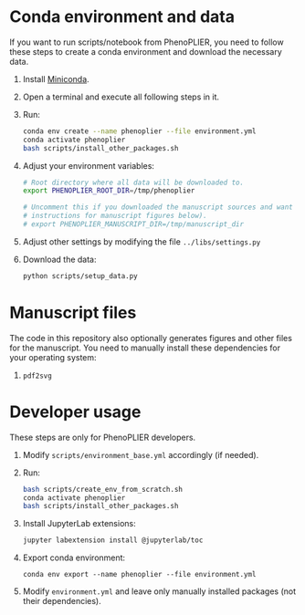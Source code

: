 # Conda environment and data

If you want to run scripts/notebook from PhenoPLIER, you need to follow these steps to create a
conda environment and download the necessary data.

 1. Install [Miniconda](https://docs.conda.io/en/latest/miniconda.html).
 1. Open a terminal and execute all following steps in it.
 1. Run:
 
    ```bash
    conda env create --name phenoplier --file environment.yml
    conda activate phenoplier
    bash scripts/install_other_packages.sh
    ```

1. Adjust your environment variables:

    ```bash
    # Root directory where all data will be downloaded to.
    export PHENOPLIER_ROOT_DIR=/tmp/phenoplier
   
    # Uncomment this if you downloaded the manuscript sources and want to generate the figures for it (see additional
    # instructions for manuscript figures below).
    # export PHENOPLIER_MANUSCRIPT_DIR=/tmp/manuscript_dir
    ```

1. Adjust other settings by modifying the file `../libs/settings.py`

1. Download the data:

    ```bash
    python scripts/setup_data.py
    ```


# Manuscript files

The code in this repository also optionally generates figures and other files for the manuscript.
You need to manually install these dependencies for your operating system:

 1. `pdf2svg`


# Developer usage

These steps are only for PhenoPLIER developers.

 1. Modify `scripts/environment_base.yml` accordingly (if needed).
 1. Run:
 
    ```bash
    bash scripts/create_env_from_scratch.sh
    conda activate phenoplier
    bash scripts/install_other_packages.sh
    ```

 1. Install JupyterLab extensions:
 
    ```bash
    jupyter labextension install @jupyterlab/toc
    ```

 1. Export conda environment:

    ```
    conda env export --name phenoplier --file environment.yml
    ```

 1. Modify `environment.yml` and leave only manually installed packages (not their dependencies).
